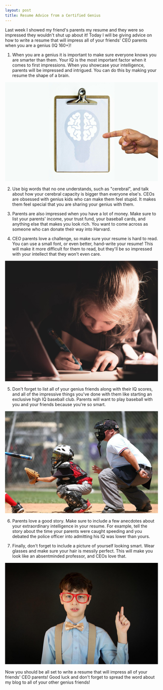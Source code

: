 ```yaml
---
layout: post
title: Resume Advice from a Certified Genius
---
```


Last week I showed my friend's parents my resume and they were so impressed they wouldn't shut up about it! Today I will be giving advice on how to write a resume that will impress all of your friends' CEO parents when you are a genius (IQ 160+)!

1) When you are a genius it is important to make sure everyone knows you are smarter than them. Your IQ is the most important factor when it comes to first impressions. When you showcase your intelligence, parents will be impressed and intrigued. You can do this by making your resume the shape of a brain.

![Image for Brain](/images/resume-advice-brain.jpeg)

2) Use big words that no one understands, such as "cerebral", and talk about how your cerebral capacity is bigger than everyone else's. CEOs are obsessed with genius kids who can make them feel stupid. It makes them feel special that you are sharing your genius with them.

3) Parents are also impressed when you have a lot of money. Make sure to list your parents' income, your trust fund, your baseball cards, and anything else that makes you look rich. You want to come across as someone who can donate their way into Harvard.

4) CEO parents love a challenge, so make sure your resume is hard to read. You can use a small font, or even better, hand-write your resume! This will make it more difficult for them to read, but they'll be so impressed with your intellect that they won't even care.

![Image for Writing](/images/resume-advice-kid-writing.jpeg)

5) Don't forget to list all of your genius friends along with their IQ scores, and all of the impressive things you've done with them like starting an exclusive high IQ baseball club. Parents will want to play baseball with you and your friends because you're so smart.

![Image for Baseball](/images/resume-advice-baseball.jpeg)

6) Parents love a good story. Make sure to include a few anecdotes about your extraordinary intelligence in your resume. For example, tell the story about the time your parents were caught speeding and you debated the police officer into admitting his IQ was lower than yours.

7) Finally, don't forget to include a picture of yourself looking smart. Wear glasses and make sure your hair is messily perfect. This will make you look like an absentminded professor, and CEOs love that.

![Image for Smart](/images/resume-advice-kid-with-glasses.jpeg)

Now you should be all set to write a resume that will impress all of your friends' CEO parents! Good luck and don't forget to spread the word about my blog to all of your other genius friends!
